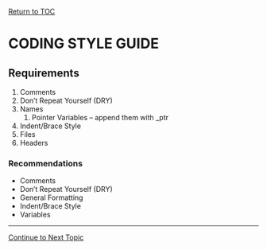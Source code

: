 <a href="https://github.com/CyberTrainingUSAF/05-C-Programming/blob/master/00-Table-of-Contents.md" rel="Return to TOC"> Return to TOC </a>

# CODING STYLE GUIDE

## Requirements
1. Comments
2. Don’t Repeat Yourself (DRY)
3. Names
    1. Pointer Variables – append them with _ptr
4. Indent/Brace Style
5. Files
6. Headers


### Recommendations

* Comments
* Don’t Repeat Yourself (DRY)
* General Formatting
* Indent/Brace Style
* Variables

---

<a href="https://github.com/CyberTrainingUSAF/05-C-Programming/blob/master/11_Pointers_Arrays/02_definitions.md" rel="Continue to Next Topic"> Continue to Next Topic </a>
